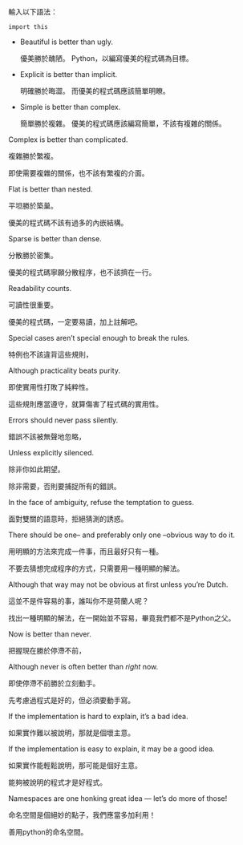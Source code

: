輸入以下語法：

    import this
    

- Beautiful is better than ugly.

  優美勝於醜陋。
  Python，以編寫優美的程式碼為目標。

- Explicit is better than implicit.

  明確勝於晦澀。
  而優美的程式碼應該簡單明瞭。

- Simple is better than complex.

  簡單勝於複雜。
  優美的程式碼應該編寫簡單，不該有複雜的關係。

Complex is better than complicated.

複雜勝於繁複。

即使需要複雜的關係，也不該有繁複的介面。

Flat is better than nested.

平坦勝於築巢。

優美的程式碼不該有過多的內嵌結構。

Sparse is better than dense.

分散勝於密集。

優美的程式碼寧願分散程序，也不該擠在一行。

Readability counts.

可讀性很重要。

優美的程式碼，一定要易讀，加上註解吧。

Special cases aren’t special enough to break the rules.

特例也不該違背這些規則，

Although practicality beats purity.

即使實用性打敗了純粹性。

這些規則應當遵守，就算傷害了程式碼的實用性。

Errors should never pass silently.

錯誤不該被無聲地忽略，

Unless explicitly silenced.

除非你如此期望。

除非需要，否則要捕捉所有的錯誤。

In the face of ambiguity, refuse the temptation to guess.

面對雙關的語意時，拒絕猜測的誘惑。

There should be one– and preferably only one –obvious way to do it.

用明顯的方法來完成一件事，而且最好只有一種。

不要去猜想完成程序的方式，只需要用一種明顯的解法。

Although that way may not be obvious at first unless you’re Dutch.

這並不是件容易的事，誰叫你不是荷蘭人呢？

找出一種明顯的解法，在一開始並不容易，畢竟我們都不是Python之父。

Now is better than never.

把握現在勝於停滯不前，

Although never is often better than *right* now.

即使停滯不前勝於立刻動手。

先考慮過程式是好的，但必須要動手寫。

If the implementation is hard to explain, it’s a bad idea.

如果實作難以被說明，那就是個壞主意。

If the implementation is easy to explain, it may be a good idea.

如果實作能輕鬆說明，那可能是個好主意。

能夠被說明的程式才是好程式。

Namespaces are one honking great idea — let’s do more of those!

命名空間是個絕妙的點子，我們應當多加利用！

善用python的命名空間。

 
